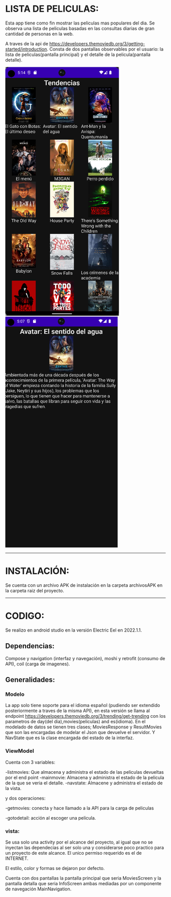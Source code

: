 # LISTA DE PELICULAS:

Esta app tiene como fin mostrar las peliculas mas populares del dia. Se observa una lista de peliculas basadas en las consultas diarias de gran cantidad de
personas en la web.

A traves de la api de https://developers.themoviedb.org/3/getting-started/introduction. Consta de dos pantallas 
observables por el usuario: la lista de peliculas(pantalla principal) y el detalle de la pelicula(pantalla detalle).

![alt text](https://github.com/fedebarco/ListaPeliculas/blob/master/archivosAPK/pantallaprincipal.png)
![alt text](https://github.com/fedebarco/ListaPeliculas/blob/master/archivosAPK/pantalladetalle.png)

----
# INSTALACIÓN:

Se cuenta con un archivo APK de instalación en la carpeta archivosAPK en la carpeta raiz del proyecto.

----
# CODIGO:

Se realizo en android studio en la versión Electric Eel en 2022.1.1.

## Dependencias:

Compose y navigation (interfaz y navegación),
moshi y retrofit (consumo de API),
coil (carga de imagenes).

## Generalidades:

### Modelo

La app solo tiene soporte para el idioma español (pudiendo ser extendido posteriormente a traves de la misma API),
en esta versión se llama al endpoint https://developers.themoviedb.org/3/trending/get-trending con los parametros 
de day(del dia),movies(peliculas) and es(idioma). En el modelado de datos se tienen tres clases; MoviesResponse y ResultMovies
que son las encargadas de modelar el Json que devuelve el servidor. Y NavState que es la clase encargada del estado de la interfaz.

### ViewModel

Cuenta con 3 variables:

-listmovies: Que almacena y administra el estado de las peliculas devueltas por el end point
-mainmovie: Almacena y administra el estado de la pelicula de la que se veria el detalle.
-navstate: Almacene y administra el estado de la vista.

y dos operaciones:

-getmovies: conecta y hace llamado a la API para la carga de peliculas

-gotodetail: acción al escoger una pelicula.

### vista:

Se usa solo una activity por el alcance del proyecto, al igual que no se inyectan las dependecias
al ser solo una y considerarse poco practico para un proyecto de este alcance. El unico permiso requerido
es el de INTERNET.

El estilo, color y formas se dejaron por defecto.

Cuenta con dos pantallas la pantalla principal que seria MoviesScreen y la pantalla detalla que seria InfoScreen 
ambas mediadas por un componente de navegación MainNavigation.



